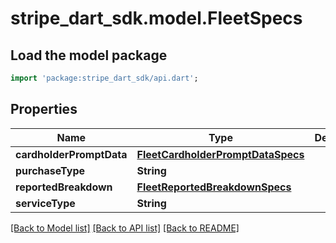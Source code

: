 # stripe_dart_sdk.model.FleetSpecs

## Load the model package
```dart
import 'package:stripe_dart_sdk/api.dart';
```

## Properties
Name | Type | Description | Notes
------------ | ------------- | ------------- | -------------
**cardholderPromptData** | [**FleetCardholderPromptDataSpecs**](FleetCardholderPromptDataSpecs.md) |  | [optional] 
**purchaseType** | **String** |  | [optional] 
**reportedBreakdown** | [**FleetReportedBreakdownSpecs**](FleetReportedBreakdownSpecs.md) |  | [optional] 
**serviceType** | **String** |  | [optional] 

[[Back to Model list]](../README.md#documentation-for-models) [[Back to API list]](../README.md#documentation-for-api-endpoints) [[Back to README]](../README.md)


